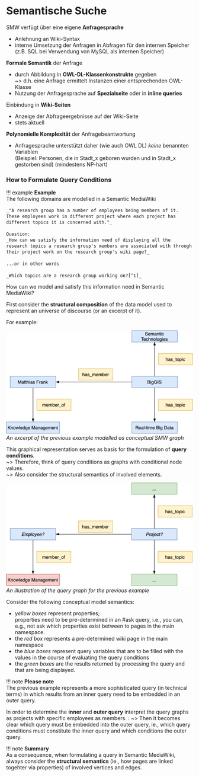# Semantische Suche



SMW verfügt über eine eigene **Anfragesprache**

* Anlehnung an Wiki-Syntax
* interne Umsetzung der Anfragen in Abfragen für den internen Speicher (z.B. SQL bei Verwendung von MySQL als internen Speicher)

**Formale Semantik** der Anfrage

* durch Abbildung in **OWL-DL-Klassenkonstrukte** gegeben  
  ~> d.h. eine Anfrage ermittelt Instanzen einer entsprechenden OWL-Klasse
* Nutzung der Anfragesprache auf **Spezialseite** oder in **inline queries**

Einbindung in **Wiki-Seiten**

* Anzeige der Abfrageergebnisse auf der Wiki-Seite
*  stets aktuell

**Polynomielle Komplexität** der Anfragebeantwortung

* Anfragesprache unterstützt daher (wie auch OWL DL) *keine* benannten Variablen  
    (Beispiel: Personen, die in Stadt_x geboren wurden und in Stadt_x gestorben sind) (mindestens NP-hart)



### How to Formulate Query Conditions


!!! example 
    **Example**  
    The following domains are modelled in a Semantic MediaWiki

    _"A research group has a number of employees being members of it. These employees work in different project where each project has different topics it is concerned with."_

    Question:  
    _How can we satisfy the information need of displaying all the research topics a research group's members are associated with through their project work on the research group's wiki page?_

    ...or in other words

    _Which topics are a research group working on?[^1]_

How can we model and satisfy this information need in Semantic MediaWiki?

First consider the **structural composition** of the data model used to represent an universe of discourse (or an excerpt of it).

For example:

![Knowledge Base](./../../figures/ask_model_km.png) _An excerpt of the previous example modelled as conceptual SMW graph_

This graphical representation serves as basis for the formulation of **query conditions**.  
~> Therefore, think of query conditions as graphs with conditional node values.  
~> Also consider the structural semantics of involved elements.

![Knowledge Base](./../../figures/ask_query_km.png) _An illustration of the query graph for the previous example_

Consider the following conceptual model semantics:

* *yellow boxes* represent properties;  
    properties need to be pre-determined in an #ask query, i.e., you can, e.g., not ask which properties exist between to pages in the main namespace.
* the *red box* represents a pre-determined wiki page in the main namespace
* the _blue boxes_ represent query variables that are to be filled with the values in the course of evaluating the query conditions
* the _green boxes_ are the results returned by processing the query and that are being displayed.

!!! note
    **Please note**  
    The previous example represents a more sophisticated query (in technical terms) in which results from an inner query need to be embedded in an outer query. 

In order to determine the **inner** and **outer query** interpret the query graphs as projects with specific employees as members. 
: ~> Then it becomes clear which query must be embedded into the outer query, ie., which query conditions must constitute the inner query and which conditions the outer query. 

!!! note
    **Summary**  
    As a consequence, when formulating a query in Semantic MediaWiki, always consider the **structural semantics** (ie., how pages are linked togehter via properties) of involved vertices and edges.


[^1]: Assuming that the topics information is modelled on the project pages
